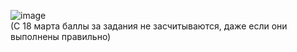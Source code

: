 ![image](https://user-images.githubusercontent.com/90152615/175830971-09f5bc5e-113c-493b-8183-15ebcaa34aeb.png)
<br>
(С 18 марта баллы за задания не засчитываются, даже если они выполнены правильно)
